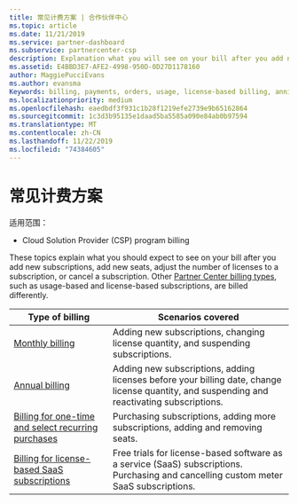 ```yaml
---
title: 常见计费方案 | 合作伙伴中心
ms.topic: article
ms.date: 11/21/2019
ms.service: partner-dashboard
ms.subservice: partnercenter-csp
description: Explanation what you will see on your bill after you add new subscriptions, adjust the number of licenses in a subscription, or cancel a subscription. 基于使用情况和基于许可证的订阅受到的影响有所不同。
ms.assetid: E4BBD3E7-AFE2-4998-950D-0D27D1178160
author: MaggiePucciEvans
ms.author: evansma
Keywords: billing, payments, orders, usage, license-based billing, anniversary date, term, cancellation, renewal, price formula,reconciliation file, recon file
ms.localizationpriority: medium
ms.openlocfilehash: eaedbdf3f931c1b28f1219efe2739e9b65162864
ms.sourcegitcommit: 1c3d3b95135e1daad5ba5585a090e84ab0b97594
ms.translationtype: MT
ms.contentlocale: zh-CN
ms.lasthandoff: 11/22/2019
ms.locfileid: "74384605"
---
```

# <a name="common-billing-scenarios"></a>常见计费方案

适用范围：

- Cloud Solution Provider (CSP) program billing

These topics explain what you should expect to see on your bill after you add new subscriptions, add new seats, adjust the number of licenses to a subscription, or cancel a subscription. Other [Partner Center billing types](billing-different-types.md), such as usage-based and license-based subscriptions, are billed differently.

| Type of billing | Scenarios covered |
| --------------- | ----------------- |
| [Monthly billing](common-billing-scenarios-monthly.md) | Adding new subscriptions, changing license quantity, and suspending subscriptions. |
| [Annual billing](common-billing-scenarios-annual.md) | Adding new subscriptions, adding licenses before your billing date, change license quantity, and suspending and reactivating subscriptions. |
| [Billing for one-time and select recurring purchases](common-billing-scenarios-onetime-recurring.md) | Purchasing subscriptions, adding more subscriptions, adding and removing seats. |
| [Billing for license-based SaaS subscriptions](common-billing-scenarios-saas.md) | Free trials for license-based software as a service (SaaS) subscriptions. Purchasing and cancelling custom meter SaaS subscriptions. |
